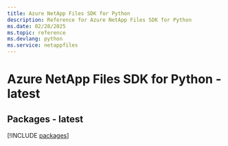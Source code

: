 ```yaml
---
title: Azure NetApp Files SDK for Python
description: Reference for Azure NetApp Files SDK for Python
ms.date: 02/28/2025
ms.topic: reference
ms.devlang: python
ms.service: netappfiles
---
```

# Azure NetApp Files SDK for Python - latest
## Packages - latest
[!INCLUDE [packages](netapp-files-index.md)]